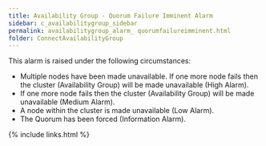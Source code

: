 ```yaml
---
title: Availability Group - Quorum Failure Imminent Alarm
sidebar: c_availabilitygroup_sidebar
permalink: availabilitygroup_alarm_ quorumfailureimminent.html
folder: ConnectAvailabilityGroup
---
```


﻿This alarm is raised under the following circumstances:

*  Multiple nodes have been made unavailable. If one more node fails then the cluster (Availability Group) will be made unavailable (High Alarm).
*  If one more node fails then the cluster (Availability Group) will be made unavailable (Medium Alarm).
*  A node within the cluster is made unavailable (Low Alarm).
*  The Quorum has been forced (Information Alarm).


{% include links.html %}
